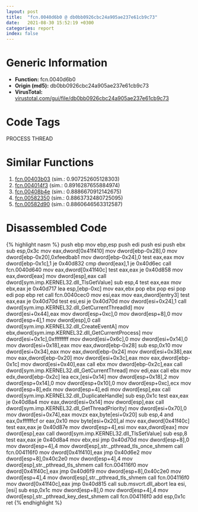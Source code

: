 ```yaml
---
layout: post
title:  "fcn.0040d6b0 @ db0bb0926cbc24a905ae237e61cb9c73"
date:   2021-08-30 15:52:19 +0300
categories: report
index: false
---
```


# Generic Information
- **Function:** fcn.0040d6b0
- **Origin (md5):** db0bb0926cbc24a905ae237e61cb9c73
- **VirusTotal:** [virustotal.com/gui/file/db0bb0926cbc24a905ae237e61cb9c73][virustotal_ref]

# Code Tags
<span class="tag" id="PROCESS">PROCESS</span>
<span class="tag" id="THREAD">THREAD</span>


# Similar Functions

1. [fcn.00403b03][similar_1_ref] (sim.: 0.907252605128303)
2. [fcn.004014f3][similar_2_ref] (sim.: 0.8916287655884974)
3. [fcn.00408b4e][similar_3_ref] (sim.: 0.8886670912142675)
4. [fcn.00582350][similar_4_ref] (sim.: 0.8863732480725095)
5. [fcn.00582d90][similar_5_ref] (sim.: 0.8860646563312587)


# Disassembled Code

{% highlight nasm %}
push ebp
mov ebp,esp
push edi
push esi
push ebx
sub esp,0x3c
mov eax,dword[0x41f410]
mov dword[ebp-0x28],0
mov dword[ebp-0x20],0xfeedbab1
mov dword[ebp-0x24],0
test eax,eax
mov dword[ebp-0x1c],1
je 0x40d832
cmp dword[eax],1
je 0x40d6ec
call fcn.0040d640
mov eax,dword[0x41f40c]
test eax,eax
je 0x40d858
mov eax,dword[eax]
mov dword[esp],eax
call dword[sym.imp.KERNEL32.dll_TlsGetValue]
sub esp,4
test eax,eax
mov ebx,eax
je 0x40d717
lea esp,[ebp-0xc]
mov eax,ebx
pop ebx
pop esi
pop edi
pop ebp
ret
call fcn.0040cec0
mov esi,eax
mov eax,dword[entry3]
test eax,eax
je 0x40d70d
test esi,esi
je 0x40d70d
mov dword[esi+0x24],1
call dword[sym.imp.KERNEL32.dll_GetCurrentThreadId]
mov dword[esi+0x44],eax
mov dword[esp+0xc],0
mov dword[esp+8],0
mov dword[esp+4],1
mov dword[esp],0
call dword[sym.imp.KERNEL32.dll_CreateEventA]
mov ebx,dword[sym.imp.KERNEL32.dll_GetCurrentProcess]
mov dword[esi+0x1c],0xffffffff
mov dword[esi+0x6c],0
mov dword[esi+0x14],0
mov dword[esi+0x18],eax
mov eax,dword[ebp-0x28]
sub esp,0x10
mov dword[esi+0x34],eax
mov eax,dword[ebp-0x24]
mov dword[esi+0x38],eax
mov eax,dword[ebp-0x20]
mov dword[esi+0x3c],eax
mov eax,dword[ebp-0x1c]
mov dword[esi+0x40],eax
call ebx
mov dword[ebp-0x2c],eax
call dword[sym.imp.KERNEL32.dll_GetCurrentThread]
mov edi,eax
call ebx
mov edx,dword[ebp-0x2c]
lea ecx,[esi+0x14]
mov dword[esp+0x18],2
mov dword[esp+0x14],0
mov dword[esp+0x10],0
mov dword[esp+0xc],ecx
mov dword[esp+8],edx
mov dword[esp+4],edi
mov dword[esp],eax
call dword[sym.imp.KERNEL32.dll_DuplicateHandle]
sub esp,0x1c
test eax,eax
je 0x40d8a4
mov eax,dword[esi+0x14]
mov dword[esp],eax
call dword[sym.imp.KERNEL32.dll_GetThreadPriority]
mov dword[esi+0x70],0
mov dword[esi+0x74],eax
movzx eax,byte[esi+0x20]
sub esp,4
and eax,0xffffffcf
or eax,0x10
mov byte[esi+0x20],al
mov eax,dword[0x41f40c]
test eax,eax
je 0x40d87e
mov dword[esp+4],esi
mov eax,dword[eax]
mov dword[esp],eax
call dword[sym.imp.KERNEL32.dll_TlsSetValue]
sub esp,8
test eax,eax
je 0x40d8a4
mov ebx,esi
jmp 0x40d70d
mov dword[esp+8],0
mov dword[esp+4],4
mov dword[esp],str._pthread_tls_once_shmem
call fcn.004116f0
mov dword[0x41f410],eax
jmp 0x40d6e2
mov dword[esp+8],0x40c2e0
mov dword[esp+4],4
mov dword[esp],str._pthread_tls_shmem
call fcn.004116f0
mov dword[0x41f40c],eax
jmp 0x40d6f9
mov dword[esp+8],0x40c2e0
mov dword[esp+4],4
mov dword[esp],str._pthread_tls_shmem
call fcn.004116f0
mov dword[0x41f40c],eax
jmp 0x40d815
call sub.msvcrt.dll_abort
lea esi,[esi]
sub esp,0x1c
mov dword[esp+8],0
mov dword[esp+4],4
mov dword[esp],str._pthread_key_dest_shmem
call fcn.004116f0
add esp,0x1c
ret
{% endhighlight %}


[similar_1_ref]: /report/fcn.00403b03@35bedc5498306afe90b32d21d460d74f
[similar_2_ref]: /report/fcn.004014f3@35bedc5498306afe90b32d21d460d74f
[similar_3_ref]: /report/fcn.00408b4e@8c10f6a1b7643ed6e914352ded4b58e0
[similar_4_ref]: /report/fcn.00582350@c92f0480e2fbc88393d2c65c08a235e0
[similar_5_ref]: /report/fcn.00582d90@c92f0480e2fbc88393d2c65c08a235e0
[virustotal_ref]: https://www.virustotal.com/gui/file/db0bb0926cbc24a905ae237e61cb9c73